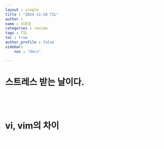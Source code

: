 ```yaml
---
layout : single
title : "2024-11-28 TIL"
author : 
name : 이준성
categories : review
tags : TIL
toc : true
author_profile : false
sidebar:
    nav : "docs"

---
```



# 스트레스 받는 날이다.

<span style = "color:white; font-size:70%">알파벳 하나 바꿀 때마다 오류가 생겨서 그 오류를 고치는 데에 1시간씩 걸리는 그런 날이다.<br>
토큰 문제는 얼추 작업이 된 것 같지만 해결이 안 되는 것들도 많다. 일단 기본 문제는 해결이 되었으니 이 정도로 해두고 내일 남는 시간엔 중간중간 생긴 문제들만 수정해두도록 하자.<br>
</span>

# vi, vim의 차이

<span style = "color:white; font-size:70%">둘 다 리눅스 에디터이나 vi는 (visual editor)의 약자이고 vim은 개선된 vi란 뜻이다. <br>
이번 작업에선 vi를 사용했으나 어차피 현재 문법에선 vi를 써도 vim으로 치환되는 것으로 보인다. 
</span>





